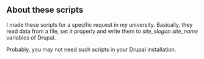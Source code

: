 ## About these scripts ##

I made these scripts for a specific request in my university. Basically, they read data from a file, set it properly and write them to *site_slogan* *site_name* variables of Drupal.

Probably, you may not need such scripts in your Drupal installation.

